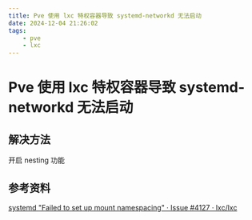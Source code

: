 ```yaml
---
title: Pve 使用 lxc 特权容器导致 systemd-networkd 无法启动
date: 2024-12-04 21:26:02
tags:
    - pve
    - lxc
---
```


# Pve 使用 lxc 特权容器导致 systemd-networkd 无法启动

## 解决方法

开启 nesting 功能

## 参考资料

[systemd "Failed to set up mount namespacing" · Issue #4127 · lxc/lxc](https://github.com/lxc/lxc/issues/4127)
